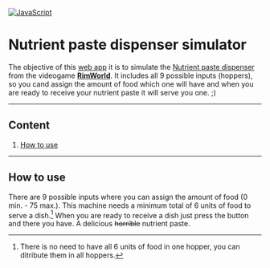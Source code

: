 [![JavaScript](https://img.shields.io/badge/1.5-F0DB4F?style=for-the-badge&logo=javascript&label=JavaScript&labelColor=323330)](https://developer.mozilla.org/en-US/docs/Web/JavaScript)

# Nutrient paste dispenser simulator
The objective of this [web app](https://kykal.github.io/RimWorlds-Nutrient-Paste-Dispenser-Simulator/) it is to simulate the [Nutrient paste dispenser](https://rimworldwiki.com/wiki/Nutrient_paste_dispenser) from the videogame [**RimWorld**](https://store.steampowered.com/app/294100/RimWorld/). It includes all 9 possible inputs (hoppers), so you cand assign the amount of food which one will have and when you are ready to receive your nutrient paste it will serve you one. ;)
- - -
## Content
1. [How to use](#how-to-use)
- - -

## How to use
There are 9 possible inputs where you can assign the amount of food (0 min. - 75 max.). This machine needs a minimum total of 6 units of food to serve a dish.[^1] When you are ready to receive a dish just press the button and there you have. A delicious ~~horrible~~ nutrient paste. 

[^1]: There is no need to have all 6 units of food in one hopper, you can ditribute them in all hoppers.
